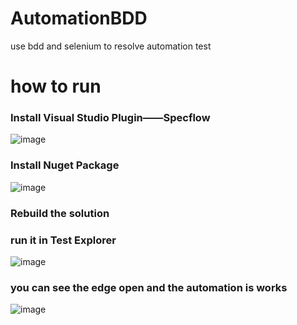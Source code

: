 # AutomationBDD
use bdd and selenium to resolve automation test

# how to run
### Install Visual Studio Plugin——Specflow
![image](https://github.com/light2001/AutomationBDD/assets/3821091/65e3acb2-2f12-4f63-8c37-515b0106fe57)

### Install Nuget Package
![image](https://github.com/light2001/AutomationBDD/assets/3821091/1f8517b4-2a31-4a99-ba57-b5c1bd6e41b4)

### Rebuild the solution 

### run it in Test Explorer
![image](https://github.com/light2001/AutomationBDD/assets/3821091/9920da82-0f28-4d7d-9b52-117cfb951ad3)

### you can see the edge open and the automation is works
![image](https://github.com/light2001/AutomationBDD/assets/3821091/30f3d8ff-80e4-4d4f-8671-ee421c1354bb)




